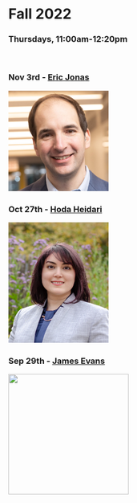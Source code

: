 # Fall 2022
### Thursdays, 11:00am-12:20pm

<br>

### Nov 3rd - [Eric Jonas](https://github.com/uchicago-computation-workshop/Fall2022/tree/main/11_03_Jonas)

<div><img src="jonas.jpeg" width="200" height="200"></div>

### Oct 27th - [Hoda Heidari](https://github.com/uchicago-computation-workshop/Fall2022/tree/add-new-speaker-file/10-27_hoda)

<div><img src="HodaHeidari.jpg" width="200" height="240"></div>

### Sep 29th - [James Evans](https://github.com/uchicago-computation-workshop/Fall2022/tree/add-new-speaker-file/09-29_Evans)

<div><img src="https://macss.uchicago.edu/sites/macss.uchicago.edu/files/styles/columnwidth-wider/public/uploads/images/JamesEvans_0.jpg?itok=wYsSKKDu" width="240" height="240"></div>
















